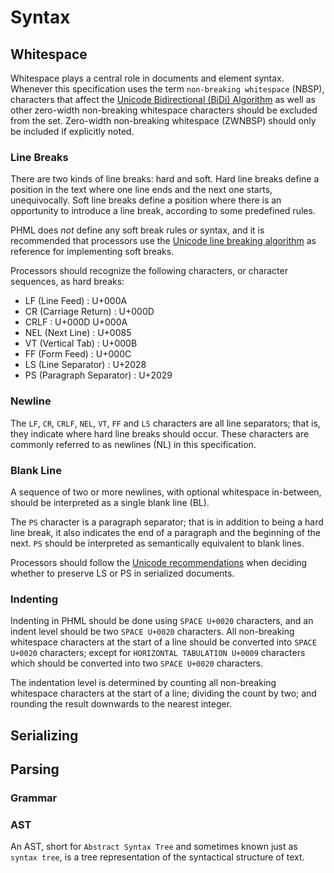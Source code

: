 Syntax
======

Whitespace
----------

Whitespace plays a central role in documents and element syntax. Whenever this specification uses the term `non-breaking whitespace` (NBSP), characters that affect the [Unicode Bidirectional (BiDi) Algorithm][BiDi] as well as other zero-width non-breaking whitespace characters should be excluded from the set. Zero-width non-breaking whitespace (ZWNBSP) should only be included if explicitly noted.

[BiDi]: http://unicode.org/standard/reports/tr9/

### Line Breaks

There are two kinds of line breaks: hard and soft. Hard line breaks define a position in the text where one line ends and the next one starts, unequivocally. Soft line breaks define a position where there is an opportunity to introduce a line break, according to some predefined rules.

PHML does *not* define any soft break rules or syntax, and it is recommended that processors use the [Unicode line breaking algorithm][UAX14] as reference for implementing soft breaks.

Processors should recognize the following characters, or character sequences, as hard breaks:

- LF   (Line Feed)           : U+000A
- CR   (Carriage Return)     : U+000D
- CRLF                       : U+000D U+000A
- NEL  (Next Line)           : U+0085
- VT   (Vertical Tab)        : U+000B
- FF   (Form Feed)           : U+000C
- LS   (Line Separator)      : U+2028
- PS   (Paragraph Separator) : U+2029

[UAX14]: http://www.unicode.org/reports/tr14/

### Newline

The `LF`, `CR`, `CRLF`, `NEL`, `VT`, `FF` and `LS` characters are all line separators; that is, they indicate where hard line breaks should occur. These characters are commonly referred to as newlines (NL) in this specification.

### Blank Line

A sequence of two or more newlines, with optional whitespace in-between, should be interpreted as a single blank line (BL).

The `PS` character is a paragraph separator; that is in addition to being a hard line break, it also indicates the end of a paragraph and the beginning of the next. `PS` should be interpreted as semantically equivalent to blank lines.

Processors should follow the [Unicode recommendations][UAX14] when deciding whether to preserve LS or PS in serialized documents.

[block]: elements.md#block-elements
[inline]: elements.md#inline-elements

### Indenting

Indenting in PHML should be done using `SPACE U+0020` characters, and an indent level should be two `SPACE U+0020` characters. All non-breaking whitespace characters at the start of a line should be converted into `SPACE U+0020` characters; except for `HORIZONTAL TABULATION U+0009` characters which should be converted into two `SPACE U+0020` characters.

The indentation level is determined by counting all non-breaking whitespace characters at the start of a line; dividing the count by two; and rounding the result downwards to the nearest integer.

Serializing
-----------

Parsing
-------

### Grammar

### AST

An AST, short for `Abstract Syntax Tree` and sometimes known just as `syntax tree`, is a tree representation of the syntactical structure of text.